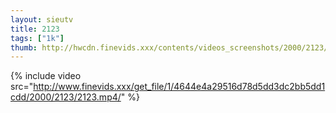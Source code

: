 ```yaml
--- 
layout: sieutv
title: 2123
tags: ["1k"]
thumb: http://hwcdn.finevids.xxx/contents/videos_screenshots/2000/2123/preview.mp4.jpg
---
```

{% include video src="http://www.finevids.xxx/get_file/1/4644e4a29516d78d5dd3dc2bb5dd1cdd/2000/2123/2123.mp4/" %} 
